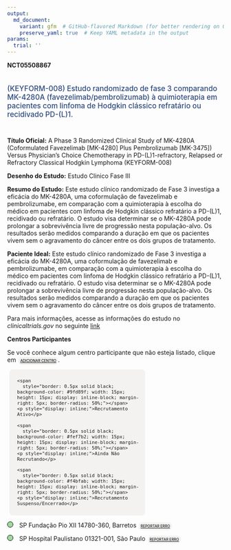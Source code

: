```yaml
---
output: 
  md_document:
    variant: gfm  # GitHub-flavored Markdown (for better rendering on GitHub)
    preserve_yaml: true  # Keep YAML metadata in the output
params:
  trial: ''
---
```


**NCT05508867**

<div style="padding: 5px 5px 5px 0px; font-size: 1.20em; font-weight: 500; color: #2E4A7F; text-align: left; margin-bottom: 20px">

(KEYFORM-008) Estudo randomizado de fase 3 comparando MK-4280A
(favezelimab/pembrolizumab) à quimioterapia em pacientes com linfoma de
Hodgkin clássico refratário ou recidivado PD-(L)1.

</div>

**Título Oficial:** A Phase 3 Randomized Clinical Study of MK-4280A
(Coformulated Favezelimab \[MK-4280\] Plus Pembrolizumab \[MK-3475\])
Versus Physician’s Choice Chemotherapy in PD-(L)1-refractory, Relapsed
or Refractory Classical Hodgkin Lymphoma (KEYFORM-008)

**Desenho do Estudo:** Estudo Clinico Fase III

**Resumo do Estudo:** Este estudo clínico randomizado de Fase 3
investiga a eficácia do MK-4280A, uma coformulação de favezelimab e
pembrolizumabe, em comparação com a quimioterapia à escolha do médico em
pacientes com linfoma de Hodgkin clássico refratário a PD-(L)1,
recidivado ou refratário. O estudo visa determinar se o MK-4280A pode
prolongar a sobrevivência livre de progressão nesta população-alvo. Os
resultados serão medidos comparando a duração em que os pacientes vivem
sem o agravamento do câncer entre os dois grupos de tratamento.

**Paciente Ideal:** Este estudo clínico randomizado de Fase 3 investiga
a eficácia do MK-4280A, uma coformulação de favezelimab e
pembrolizumabe, em comparação com a quimioterapia à escolha do médico em
pacientes com linfoma de Hodgkin clássico refratário a PD-(L)1,
recidivado ou refratário. O estudo visa determinar se o MK-4280A pode
prolongar a sobrevivência livre de progressão nesta população-alvo. Os
resultados serão medidos comparando a duração em que os pacientes vivem
sem o agravamento do câncer entre os dois grupos de tratamento.

Para mais informações, acesse as informações do estudo no
*clinicaltrials.gov* no seguinte
[link](https://clinicaltrials.gov/ct2/show/NCT05508867)

**Centros Participantes**

Se você conhece algum centro participante que não esteja listado, clique
em
<span style="color: #2E4A7F; margin-left: 2px; padding: 4px; background-color: #f3f2f1; border-radius: 8px; font-weight: 500; font-size: 0.6em"><a
href="https://flazar.shinyapps.io/formsapp?study_nct_id=NCT05508867&amp;location_id=N%2FA&amp;location_full_name=N%2FA&amp;form_type=Adicionar%20Centro"
target="_blank">ADICIONAR CENTRO</a></span>.

<div style="margin-bottom: 8px; margin-left: 5px; padding: 8px; max-width: 300px; background-color: #f3f2f1; border-radius: 8px; font-size: 0.9em">

<div style="margin-left: 10px;">

    <span 
      style="border: 0.5px solid black; background-color: #9fd89f; width: 15px; height: 15px; display: inline-block; margin-right: 5px; border-radius: 50%;"></span>
    <p style="display: inline;">Recrutamento Ativo</p>

</div>

<div style="margin-left: 10px;">

    <span 
      style="border: 0.5px solid black; background-color: #fef7b2; width: 15px; height: 15px; display: inline-block; margin-right: 5px; border-radius: 50%;"></span>
    <p style="display: inline;">Ainda Não Recrutando</p>

</div>

<div style="margin-left: 10px;">

    <span 
      style="border: 0.5px solid black; background-color: #f4bfab; width: 15px; height: 15px; display: inline-block; margin-right: 5px; border-radius: 50%;"></span>
    <p style="display: inline;">Recrutamento Suspenso/Encerrado</p>

</div>

</div>

<span style="margin-bottom: -2px;"><span style="border: 0.5px solid black; display: inline-block; width: 12px; height: 12px; border-radius: 50%; margin-right: 10px; padding-bottom: 0px; background-color: #9fd89f;"></span>
SP Fundação Pio XII 14780-360, Barretos
<span style="color: #2E4A7F; margin-left: 2px; padding: 4px; background-color: #f3f2f1; border-radius: 8px; font-weight: 500; font-size: 0.6em"><a
href="https://flazar.shinyapps.io/formsapp?study_nct_id=NCT05508867&amp;location_id=FUNDACAOPIOXIIHOSPITALDECANCERDEBARRETOSSITE0202BARRETOSSAOPAULO14784400BRAZIL&amp;location_full_name=Funda%C3%A7%C3%A3o%20Pio%20XII%2C%2014780-360%2C%20Barretos&amp;form_type=Reportar%20Erro"
target="_blank">REPORTAR ERRO</a></span></span>

<span style="margin-bottom: -2px;"><span style="border: 0.5px solid black; display: inline-block; width: 12px; height: 12px; border-radius: 50%; margin-right: 10px; padding-bottom: 0px; background-color: #9fd89f;"></span>
SP Hospital Paulistano 01321-001, São Paulo
<span style="color: #2E4A7F; margin-left: 2px; padding: 4px; background-color: #f3f2f1; border-radius: 8px; font-weight: 500; font-size: 0.6em"><a
href="https://flazar.shinyapps.io/formsapp?study_nct_id=NCT05508867&amp;location_id=HOSPITALPAULISTANOAMERICASONCOLOGIASITE0207SAOPAULO01321001BRAZIL&amp;location_full_name=Hospital%20Paulistano%2C%2001321-001%2C%20S%C3%A3o%20Paulo&amp;form_type=Reportar%20Erro"
target="_blank">REPORTAR ERRO</a></span></span>
